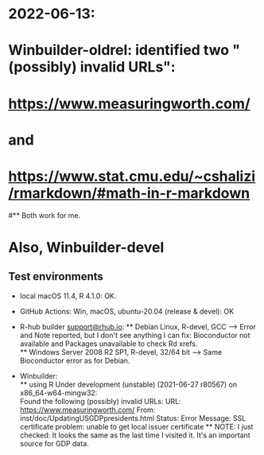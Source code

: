 # 2022-06-13:
# Winbuilder-oldrel:  identified two "(possibly) invalid URLs":  
# https://www.measuringworth.com/ 
# and 
# https://www.stat.cmu.edu/~cshalizi/rmarkdown/#math-in-r-markdown
#** Both work for me.  
#
# Also, Winbuilder-devel 


## Test environments
* local macOS 11.4, R 4.1.0:  OK. 
* GitHub Actions: Win, macOS, ubuntu-20.04 (release & devel): OK
* R-hub builder <support@rhub.io>: 
** Debian Linux, R-devel, GCC
--> Error and Note reported, but I don't see anything I can fix:  Bioconductor not available and Packages unavailable to check Rd xrefs.  
** Windows Server 2008 R2 SP1, R-devel, 32/64 bit
--> Same Bioconductor error as for Debian.  

* Winbuilder:  
** using R Under development (unstable) (2021-06-27 r80567) on x86_64-w64-mingw32:  
Found the following (possibly) invalid URLs:
  URL: https://www.measuringworth.com/
    From: inst/doc/UpdatingUSGDPpresidents.html
    Status: Error
    Message: SSL certificate problem: unable to get local issuer certificate
** NOTE:  I just checked:  It looks the same as the last time I visited it.  It's an important source for GDP data.  
